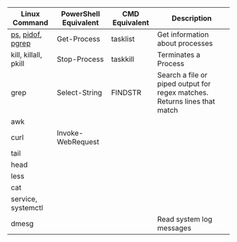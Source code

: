 | Linux Command | PowerShell Equivalent | CMD Equivalent | Description |
| ---- | ---- | ---- | ---- |
| [ps](./processes.md#ps), [pidof](./processes.md#pidof), [pgrep](./processes.md#pgrep) | Get-Process | tasklist | Get information about processes | Process Info |
| kill, killall, pkill | Stop-Process | taskkill |  Terminates a Process |
| grep | Select-String | FINDSTR | Search a file or piped output for regex matches. Returns lines that match |
| awk | | | |
| curl | Invoke-WebRequest | | |
| tail | | | |
| head | | | |
| less | | | |
| cat | | | |
| service, systemctl | | | |
| dmesg | | | Read system log messages |
